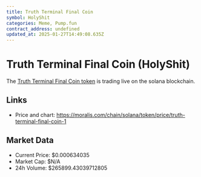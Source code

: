 ```yaml
---
title: Truth Terminal Final Coin
symbol: HolyShit
categories: Meme, Pump.fun
contract_address: undefined
updated_at: 2025-01-27T14:49:08.635Z
---
```


# Truth Terminal Final Coin (HolyShit)
The [Truth Terminal Final Coin token](https://moralis.com/chain/solana/token/price/truth-terminal-final-coin-1) is trading live on the solana blockchain.

## Links
- Price and chart: https://moralis.com/chain/solana/token/price/truth-terminal-final-coin-1

## Market Data
- Current Price: $0.000634035
- Market Cap: $N/A
- 24h Volume: $265899.43039712805
